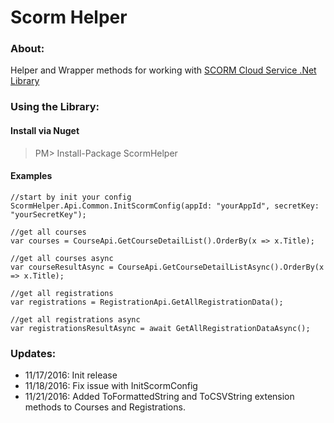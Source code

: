 ﻿# Scorm Helper

### About:
Helper and Wrapper methods for working with [SCORM Cloud Service .Net Library](https://github.com/RusticiSoftware/SCORMCloud_NetLibrary)

### Using the Library:

#### Install via Nuget
>PM> Install-Package ScormHelper


#### Examples

```Csharp
//start by init your config
ScormHelper.Api.Common.InitScormConfig(appId: "yourAppId", secretKey: "yourSecretKey");

//get all courses
var courses = CourseApi.GetCourseDetailList().OrderBy(x => x.Title);

//get all courses async
var courseResultAsync = CourseApi.GetCourseDetailListAsync().OrderBy(x => x.Title);

//get all registrations
var registrations = RegistrationApi.GetAllRegistrationData();

//get all registrations async
var registrationsResultAsync = await GetAllRegistrationDataAsync();
```
### Updates:

- 11/17/2016: Init release
- 11/18/2016: Fix issue with InitScormConfig
- 11/21/2016: Added ToFormattedString and ToCSVString extension methods to Courses and Registrations.


